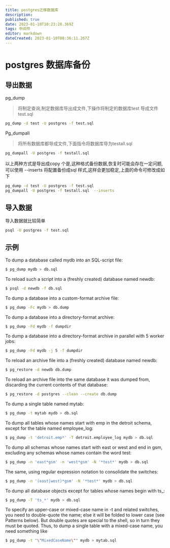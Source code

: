 ```yaml
---
title: postgres迁移数据库
description: 
published: true
date: 2023-01-10T10:23:28.369Z
tags: 中间件
editor: markdown
dateCreated: 2023-01-10T08:36:11.267Z
---
```


# postgres 数据库备份

## 导出数据

pg_dump 

> 将制定查询,制定数据库导出成文件,下操作将制定的数据库test 导成文件test.sql

```bash
pg_dump -d test -U postgres -f test.sql
```



Pg_dumpall 

> 将所有数据库都导成文件,下面指令将数据库导为testall.sql

```bash
pg_dumpall -U postgres -f testall.sql 
```



以上两种方式是导出成copy 个是,这种格式备份数据,恢复时可能会存在一定问题,可以使用 --inserts 将配置备份成sql 样式,这样会更加稳定,上面的命令可修改成如下

```bash
pg_dump -d test -U postgres -f test.sql
pg_dumpall -U postgres -f testall.sql  --inserts
```



## 导入数据

导入数据就比较简单

```bash
psql -U postgres -f test.sql 
```


## 示例
To dump a database called mydb into an SQL-script file:
```bash
$ pg_dump mydb > db.sql
```
To reload such a script into a (freshly created) database named newdb:
```bash
$ psql -d newdb -f db.sql
```
To dump a database into a custom-format archive file:
```bash
$ pg_dump -Fc mydb > db.dump
```
To dump a database into a directory-format archive:
```bash
$ pg_dump -Fd mydb -f dumpdir
```
To dump a database into a directory-format archive in parallel with 5 worker jobs:
```bash
$ pg_dump -Fd mydb -j 5 -f dumpdir
```
To reload an archive file into a (freshly created) database named newdb:
```bash
$ pg_restore -d newdb db.dump
```
To reload an archive file into the same database it was dumped from, discarding the current contents of that database:
```bash
$ pg_restore -d postgres --clean --create db.dump
```
To dump a single table named mytab:
```bash
$ pg_dump -t mytab mydb > db.sql
```
To dump all tables whose names start with emp in the detroit schema, except for the table named employee_log:
```bash
$ pg_dump -t 'detroit.emp*' -T detroit.employee_log mydb > db.sql
```
To dump all schemas whose names start with east or west and end in gsm, excluding any schemas whose names contain the word test:
```bash
$ pg_dump -n 'east*gsm' -n 'west*gsm' -N '*test*' mydb > db.sql
```
The same, using regular expression notation to consolidate the switches:
```bash
$ pg_dump -n '(east|west)*gsm' -N '*test*' mydb > db.sql
```
To dump all database objects except for tables whose names begin with ts_:
```bash
$ pg_dump -T 'ts_*' mydb > db.sql
```
To specify an upper-case or mixed-case name in -t and related switches, you need to double-quote the name; else it will be folded to lower case (see Patterns below). But double quotes are special to the shell, so in turn they must be quoted. Thus, to dump a single table with a mixed-case name, you need something like
```bash
$ pg_dump -t "\"MixedCaseName\"" mydb > mytab.sql
```
